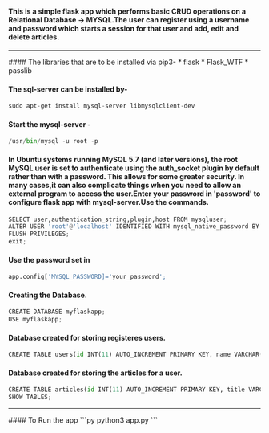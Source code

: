 #### This is a simple flask app which performs basic CRUD operations on a Relational Database -> MYSQL.The user can register using a username and password which starts a session for that user and add, edit and delete articles.
<hr>
#### The libraries that are to be installed via pip3-
* flask
* Flask_WTF
* passlib

#### The sql-server can be installed by-
```py
sudo apt-get install mysql-server libmysqlclient-dev
```
#### Start the mysql-server -
```py
/usr/bin/mysql -u root -p
```
#### In Ubuntu systems running MySQL 5.7 (and later versions), the root MySQL user is set to authenticate using the auth_socket plugin by default rather than with a password. This allows for some greater security. In many cases,it can also complicate things when you need to allow an external program to access the user.Enter your password in 'password' to configure flask app with mysql-server.Use the commands.

```py
SELECT user,authentication_string,plugin,host FROM mysqluser;
ALTER USER 'root'@'localhost' IDENTIFIED WITH mysql_native_password BY 'password';
FLUSH PRIVILEGES;
exit;
```
#### Use the password set in 
```py
app.config['MYSQL_PASSWORD]='your_password';
```
#### Creating the Database.
```py
CREATE DATABASE myflaskapp;
USE myflaskapp;
```
#### Database created for storing registeres users.
```py
CREATE TABLE users(id INT(11) AUTO_INCREMENT PRIMARY KEY, name VARCHAR(100),email VARCHAR(100),username VARCHAR(30), password VARCHAR(100), register_date TIMESTAMP DEFAULT CURRENT_TIMESTAMP);
```
#### Database created for storing the articles for a user.
```py
CREATE TABLE articles(id INT(11) AUTO_INCREMENT PRIMARY KEY, title VARCHAR(255),author VARCHAR(100),body TEXT, create_date TIMESTAMP DEFAULT CURRENT_TIMESTAMP);
SHOW TABLES;
```
<hr>
#### To Run the app 
```py
python3 app.py 
```


